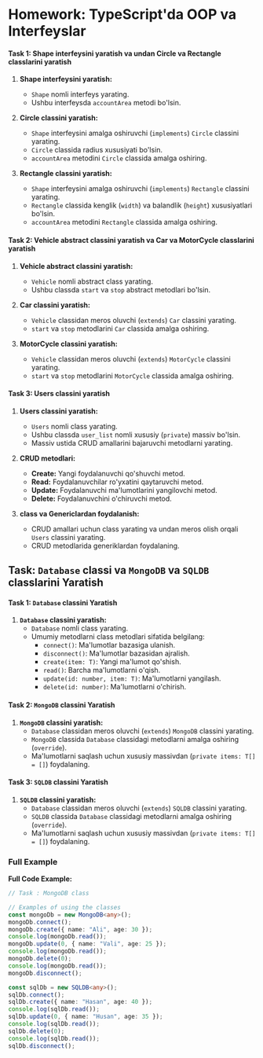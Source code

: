 # Homework: TypeScript'da OOP va Interfeyslar

#### Task 1: Shape interfeysini yaratish va undan Circle va Rectangle classlarini yaratish

1. **Shape interfeysini yaratish:**

   - `Shape` nomli interfeys yarating.
   - Ushbu interfeysda `accountArea` metodi bo'lsin.

2. **Circle classini yaratish:**

   - `Shape` interfeysini amalga oshiruvchi (`implements`) `Circle` classini yarating.
   - `Circle` classida radius xususiyati bo'lsin.
   - `accountArea` metodini `Circle` classida amalga oshiring.

3. **Rectangle classini yaratish:**
   - `Shape` interfeysini amalga oshiruvchi (`implements`) `Rectangle` classini yarating.
   - `Rectangle` classida kenglik (`width`) va balandlik (`height`) xususiyatlari bo'lsin.
   - `accountArea` metodini `Rectangle` classida amalga oshiring.

#### Task 2: Vehicle abstract classini yaratish va Car va MotorCycle classlarini yaratish

1. **Vehicle abstract classini yaratish:**

   - `Vehicle` nomli abstract class yarating.
   - Ushbu classda `start` va `stop` abstract metodlari bo'lsin.

2. **Car classini yaratish:**

   - `Vehicle` classidan meros oluvchi (`extends`) `Car` classini yarating.
   - `start` va `stop` metodlarini `Car` classida amalga oshiring.

3. **MotorCycle classini yaratish:**
   - `Vehicle` classidan meros oluvchi (`extends`) `MotorCycle` classini yarating.
   - `start` va `stop` metodlarini `MotorCycle` classida amalga oshiring.

#### Task 3: Users classini yaratish

1. **Users classini yaratish:**

   - `Users` nomli class yarating.
   - Ushbu classda `user_list` nomli xususiy (`private`) massiv bo'lsin.
   - Massiv ustida CRUD amallarini bajaruvchi metodlarni yarating.

2. **CRUD metodlari:**

   - **Create:** Yangi foydalanuvchi qo'shuvchi metod.
   - **Read:** Foydalanuvchilar ro'yxatini qaytaruvchi metod.
   - **Update:** Foydalanuvchi ma'lumotlarini yangilovchi metod.
   - **Delete:** Foydalanuvchini o'chiruvchi metod.

3. **class va Genericlardan foydalanish:**
   - CRUD amallari uchun class yarating va undan meros olish orqali `Users` classini yarating.
   - CRUD metodlarida generiklardan foydalaning.

## Task: `Database` classi va `MongoDB` va `SQLDB` classlarini Yaratish

#### Task 1: `Database` classini Yaratish

1. **`Database` classini yaratish:**
   - `Database` nomli class yarating.
   - Umumiy metodlarni class metodlari sifatida belgilang:
     - `connect()`: Ma'lumotlar bazasiga ulanish.
     - `disconnect()`: Ma'lumotlar bazasidan ajralish.
     - `create(item: T)`: Yangi ma'lumot qo'shish.
     - `read()`: Barcha ma'lumotlarni o'qish.
     - `update(id: number, item: T)`: Ma'lumotlarni yangilash.
     - `delete(id: number)`: Ma'lumotlarni o'chirish.

#### Task 2: `MongoDB` classini Yaratish

1. **`MongoDB` classini yaratish:**
   - `Database` classidan meros oluvchi (`extends`) `MongoDB` classini yarating.
   - `MongoDB` classida `Database` classidagi metodlarni amalga oshiring (`override`).
   - Ma'lumotlarni saqlash uchun xususiy massivdan (`private items: T[] = []`) foydalaning.

#### Task 3: `SQLDB` classini Yaratish

1. **`SQLDB` classini yaratish:**
   - `Database` classidan meros oluvchi (`extends`) `SQLDB` classini yarating.
   - `SQLDB` classida `Database` classidagi metodlarni amalga oshiring (`override`).
   - Ma'lumotlarni saqlash uchun xususiy massivdan (`private items: T[] = []`) foydalaning.

### Full Example

**Full Code Example:**

```typescript
// Task : MongoDB class

// Examples of using the classes
const mongoDb = new MongoDB<any>();
mongoDb.connect();
mongoDb.create({ name: "Ali", age: 30 });
console.log(mongoDb.read());
mongoDb.update(0, { name: "Vali", age: 25 });
console.log(mongoDb.read());
mongoDb.delete(0);
console.log(mongoDb.read());
mongoDb.disconnect();

const sqlDb = new SQLDB<any>();
sqlDb.connect();
sqlDb.create({ name: "Hasan", age: 40 });
console.log(sqlDb.read());
sqlDb.update(0, { name: "Husan", age: 35 });
console.log(sqlDb.read());
sqlDb.delete(0);
console.log(sqlDb.read());
sqlDb.disconnect();
```